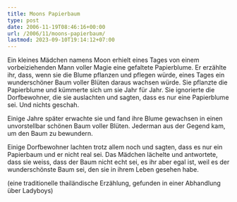```yaml
---
title: Moons Papierbaum
type: post
date: 2006-11-19T08:46:16+00:00
url: /2006/11/moons-papierbaum/
lastmod: 2023-09-10T19:14:12+07:00
---
```

Ein kleines Mädchen namens Moon erhielt eines Tages von einem vorbeiziehenden Mann voller Magie eine gefaltete Papierblume. Er erzählte ihr, dass, wenn sie die Blume pflanzen und pflegen würde, eines Tages ein wunderschöner Baum voller Blüten daraus wachsen würde. Sie pflanzte die Papierblume und kümmerte sich um sie Jahr für Jahr. Sie ignorierte die Dorfbewohner, die sie auslachten und sagten, dass es nur eine Papierblume sei. Und nichts geschah.

Einige Jahre später erwachte sie und fand ihre Blume gewachsen in einen unvorstellbar schönen Baum voller Blüten. Jederman aus der Gegend kam, um den Baum zu bewundern.

Einige Dorfbewohner lachten trotz allem noch und sagten, dass es nur ein Papierbaum und er nicht real sei. Das Mädchen lächelte und antwortete, dass sie weiss, dass der Baum nicht echt sei, es ihr aber egal ist, weil es der wunderschönste Baum sei, den sie in ihrem Leben gesehen habe.

(eine traditionelle thailändische Erzählung, gefunden in einer Abhandlung über Ladyboys)
